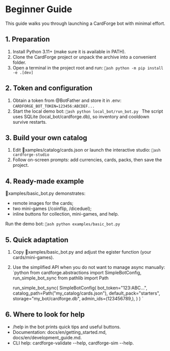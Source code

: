 # Beginner Guide

This guide walks you through launching a CardForge bot with minimal effort.

## 1. Preparation
1. Install Python 3.11+ (make sure it is available in PATH).
2. Clone the CardForge project or unpack the archive into a convenient folder.
3. Open a terminal in the project root and run:
   `ash
   python -m pip install -e .[dev]
   `

## 2. Token and configuration
1. Obtain a token from @BotFather and store it in .env:
   `
   CARDFORGE_BOT_TOKEN=123456:ABCDEF...
   `
2. Start the local demo bot:
   `ash
   python local_bot/run_bot.py
   `
   The script uses SQLite (local_bot/cardforge.db), so inventory and cooldown survive restarts.

## 3. Build your own catalog
1. Edit xamples/catalog/cards.json or launch the interactive studio:
   `ash
   cardforge-studio
   `
2. Follow on-screen prompts: add currencies, cards, packs, then save the project.

## 4. Ready-made example
xamples/basic_bot.py demonstrates:
- remote images for the cards;
- two mini-games (/coinflip, /diceduel);
- inline buttons for collection, mini-games, and help.

Run the demo bot:
`ash
python examples/basic_bot.py
`

## 5. Quick adaptation
1. Copy xamples/basic_bot.py and adjust the egister function (your cards/mini-games).
2. Use the simplified API when you do not want to manage async manually:
   `python
   from cardforge.abstractions import SimpleBotConfig, run_simple_bot_sync
   from pathlib import Path

   run_simple_bot_sync(
       SimpleBotConfig(
           bot_token="123:ABC...",
           catalog_path=Path("my_catalog/cards.json"),
           default_pack="starters",
           storage="my_bot/cardforge.db",
           admin_ids=(123456789,),
       )
   )
   `

## 6. Where to look for help
- /help in the bot prints quick tips and useful buttons.
- Documentation: docs/en/getting_started.md, docs/en/development_guide.md.
- CLI help: cardforge-validate --help, cardforge-sim --help.
